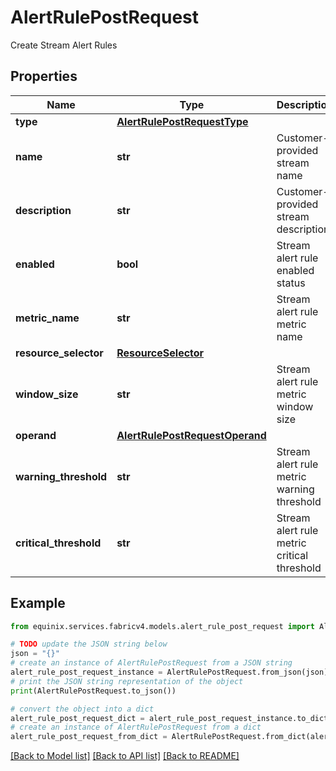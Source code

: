 # AlertRulePostRequest

Create Stream Alert Rules

## Properties

Name | Type | Description | Notes
------------ | ------------- | ------------- | -------------
**type** | [**AlertRulePostRequestType**](AlertRulePostRequestType.md) |  | [optional] 
**name** | **str** | Customer-provided stream name | [optional] 
**description** | **str** | Customer-provided stream description | [optional] 
**enabled** | **bool** | Stream alert rule enabled status | [optional] [default to True]
**metric_name** | **str** | Stream alert rule metric name | [optional] 
**resource_selector** | [**ResourceSelector**](ResourceSelector.md) |  | [optional] 
**window_size** | **str** | Stream alert rule metric window size | [optional] 
**operand** | [**AlertRulePostRequestOperand**](AlertRulePostRequestOperand.md) |  | [optional] 
**warning_threshold** | **str** | Stream alert rule metric warning threshold | [optional] 
**critical_threshold** | **str** | Stream alert rule metric critical threshold | [optional] 

## Example

```python
from equinix.services.fabricv4.models.alert_rule_post_request import AlertRulePostRequest

# TODO update the JSON string below
json = "{}"
# create an instance of AlertRulePostRequest from a JSON string
alert_rule_post_request_instance = AlertRulePostRequest.from_json(json)
# print the JSON string representation of the object
print(AlertRulePostRequest.to_json())

# convert the object into a dict
alert_rule_post_request_dict = alert_rule_post_request_instance.to_dict()
# create an instance of AlertRulePostRequest from a dict
alert_rule_post_request_from_dict = AlertRulePostRequest.from_dict(alert_rule_post_request_dict)
```
[[Back to Model list]](../README.md#documentation-for-models) [[Back to API list]](../README.md#documentation-for-api-endpoints) [[Back to README]](../README.md)


